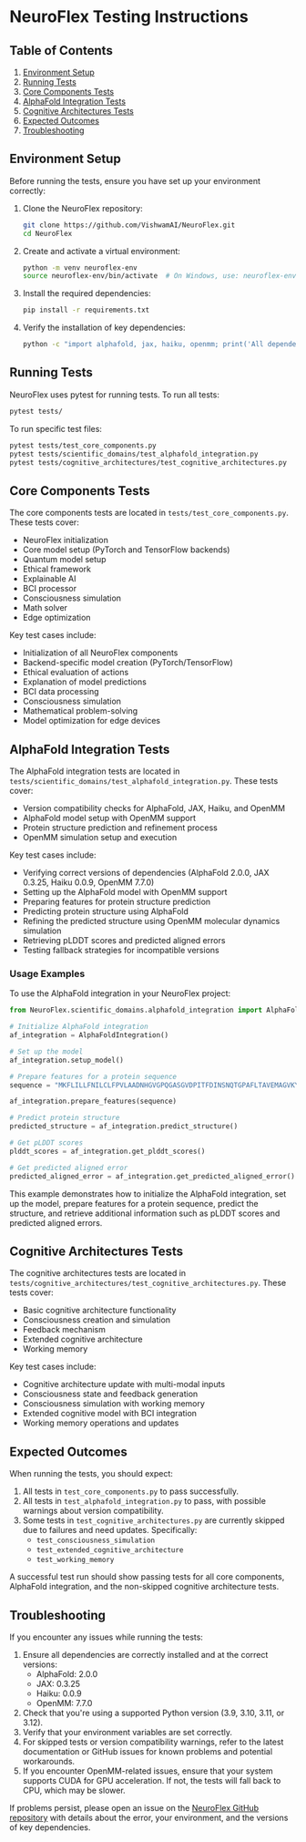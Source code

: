 # NeuroFlex Testing Instructions

## Table of Contents
1. [Environment Setup](#environment-setup)
2. [Running Tests](#running-tests)
3. [Core Components Tests](#core-components-tests)
4. [AlphaFold Integration Tests](#alphafold-integration-tests)
5. [Cognitive Architectures Tests](#cognitive-architectures-tests)
6. [Expected Outcomes](#expected-outcomes)
7. [Troubleshooting](#troubleshooting)

## Environment Setup

Before running the tests, ensure you have set up your environment correctly:

1. Clone the NeuroFlex repository:
   ```bash
   git clone https://github.com/VishwamAI/NeuroFlex.git
   cd NeuroFlex
   ```

2. Create and activate a virtual environment:
   ```bash
   python -m venv neuroflex-env
   source neuroflex-env/bin/activate  # On Windows, use: neuroflex-env\Scripts\activate
   ```

3. Install the required dependencies:
   ```bash
   pip install -r requirements.txt
   ```

4. Verify the installation of key dependencies:
   ```bash
   python -c "import alphafold, jax, haiku, openmm; print('All dependencies installed successfully')"
   ```

## Running Tests

NeuroFlex uses pytest for running tests. To run all tests:

```bash
pytest tests/
```

To run specific test files:

```bash
pytest tests/test_core_components.py
pytest tests/scientific_domains/test_alphafold_integration.py
pytest tests/cognitive_architectures/test_cognitive_architectures.py
```

## Core Components Tests

The core components tests are located in `tests/test_core_components.py`. These tests cover:

- NeuroFlex initialization
- Core model setup (PyTorch and TensorFlow backends)
- Quantum model setup
- Ethical framework
- Explainable AI
- BCI processor
- Consciousness simulation
- Math solver
- Edge optimization

Key test cases include:

- Initialization of all NeuroFlex components
- Backend-specific model creation (PyTorch/TensorFlow)
- Ethical evaluation of actions
- Explanation of model predictions
- BCI data processing
- Consciousness simulation
- Mathematical problem-solving
- Model optimization for edge devices

## AlphaFold Integration Tests

The AlphaFold integration tests are located in `tests/scientific_domains/test_alphafold_integration.py`. These tests cover:

- Version compatibility checks for AlphaFold, JAX, Haiku, and OpenMM
- AlphaFold model setup with OpenMM support
- Protein structure prediction and refinement process
- OpenMM simulation setup and execution

Key test cases include:

- Verifying correct versions of dependencies (AlphaFold 2.0.0, JAX 0.3.25, Haiku 0.0.9, OpenMM 7.7.0)
- Setting up the AlphaFold model with OpenMM support
- Preparing features for protein structure prediction
- Predicting protein structure using AlphaFold
- Refining the predicted structure using OpenMM molecular dynamics simulation
- Retrieving pLDDT scores and predicted aligned errors
- Testing fallback strategies for incompatible versions

### Usage Examples

To use the AlphaFold integration in your NeuroFlex project:

```python
from NeuroFlex.scientific_domains.alphafold_integration import AlphaFoldIntegration

# Initialize AlphaFold integration
af_integration = AlphaFoldIntegration()

# Set up the model
af_integration.setup_model()

# Prepare features for a protein sequence
sequence = "MKFLILLFNILCLFPVLAADNHGVGPQGASGVDPITFDINSNQTGPAFLTAVEMAGVKYLQVQHGSNVNIHRLVEGNVVIWENASTPLYTGAIVTNNDGPYMAYVEVLGDPNLQFFIKSGDAWVTLNTTFTDVATLLNTAETPSGTVGVGAFAAEQPGQNVAPQTFSTPEGAVTFPNFNGSWTSVNWTFTVTLPDTNGVVTSAPTIKSSGPSTGLLVGVKGDKPLPELVVGAVILSGINLNNQNVSAVAKTQATGNAVGFQVKQGDVVIATYMPMAPGVFVQDHGVVMTSNATVNTIDLDPNNIVFVNNDHNNSQNWQPVSMKPFSTPEGAVLFKNFNGSWTSVNWTFTVTLPDTNGVVTSAPTIKSSGPSTGLLVGVKGDKPLPELVVGAVILSGINLNNQNVSAVAKTQATGNAVGFQVKQGDVVIATYMPMAPGVFVQDHGVVMTSNATVNTIDLDPNNIVFVNNDHNNSQNWQPVSM"

af_integration.prepare_features(sequence)

# Predict protein structure
predicted_structure = af_integration.predict_structure()

# Get pLDDT scores
plddt_scores = af_integration.get_plddt_scores()

# Get predicted aligned error
predicted_aligned_error = af_integration.get_predicted_aligned_error()
```

This example demonstrates how to initialize the AlphaFold integration, set up the model, prepare features for a protein sequence, predict the structure, and retrieve additional information such as pLDDT scores and predicted aligned errors.

## Cognitive Architectures Tests

The cognitive architectures tests are located in `tests/cognitive_architectures/test_cognitive_architectures.py`. These tests cover:

- Basic cognitive architecture functionality
- Consciousness creation and simulation
- Feedback mechanism
- Extended cognitive architecture
- Working memory

Key test cases include:

- Cognitive architecture update with multi-modal inputs
- Consciousness state and feedback generation
- Consciousness simulation with working memory
- Extended cognitive model with BCI integration
- Working memory operations and updates

## Expected Outcomes

When running the tests, you should expect:

1. All tests in `test_core_components.py` to pass successfully.
2. All tests in `test_alphafold_integration.py` to pass, with possible warnings about version compatibility.
3. Some tests in `test_cognitive_architectures.py` are currently skipped due to failures and need updates. Specifically:
   - `test_consciousness_simulation`
   - `test_extended_cognitive_architecture`
   - `test_working_memory`

A successful test run should show passing tests for all core components, AlphaFold integration, and the non-skipped cognitive architecture tests.

## Troubleshooting

If you encounter any issues while running the tests:

1. Ensure all dependencies are correctly installed and at the correct versions:
   - AlphaFold: 2.0.0
   - JAX: 0.3.25
   - Haiku: 0.0.9
   - OpenMM: 7.7.0
2. Check that you're using a supported Python version (3.9, 3.10, 3.11, or 3.12).
3. Verify that your environment variables are set correctly.
4. For skipped tests or version compatibility warnings, refer to the latest documentation or GitHub issues for known problems and potential workarounds.
5. If you encounter OpenMM-related issues, ensure that your system supports CUDA for GPU acceleration. If not, the tests will fall back to CPU, which may be slower.

If problems persist, please open an issue on the [NeuroFlex GitHub repository](https://github.com/VishwamAI/NeuroFlex/issues) with details about the error, your environment, and the versions of key dependencies.
